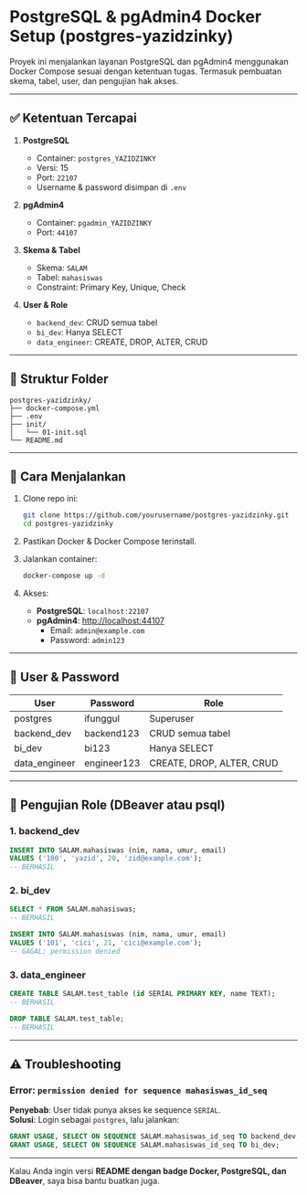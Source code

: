 # PostgreSQL & pgAdmin4 Docker Setup (postgres-yazidzinky)

Proyek ini menjalankan layanan PostgreSQL dan pgAdmin4 menggunakan Docker Compose sesuai dengan ketentuan tugas. Termasuk pembuatan skema, tabel, user, dan pengujian hak akses.

---

## ✅ Ketentuan Tercapai

1. **PostgreSQL**
   - Container: `postgres_YAZIDZINKY`
   - Versi: 15
   - Port: `22107`
   - Username & password disimpan di `.env`

2. **pgAdmin4**
   - Container: `pgadmin_YAZIDZINKY`
   - Port: `44107`

3. **Skema & Tabel**
   - Skema: `SALAM`
   - Tabel: `mahasiswas`
   - Constraint: Primary Key, Unique, Check

4. **User & Role**
   - `backend_dev`: CRUD semua tabel
   - `bi_dev`: Hanya SELECT
   - `data_engineer`: CREATE, DROP, ALTER, CRUD

---

## 🧱 Struktur Folder

```
postgres-yazidzinky/
├── docker-compose.yml
├── .env
├── init/
│   └── 01-init.sql
└── README.md
```

---

## 🚀 Cara Menjalankan

1. Clone repo ini:
   ```bash
   git clone https://github.com/yourusername/postgres-yazidzinky.git
   cd postgres-yazidzinky
   ```

2. Pastikan Docker & Docker Compose terinstall.

3. Jalankan container:
   ```bash
   docker-compose up -d
   ```

4. Akses:
   - **PostgreSQL**: `localhost:22107`
   - **pgAdmin4**: [http://localhost:44107](http://localhost:44107)
     - Email: `admin@example.com`
     - Password: `admin123`

---

## 🔐 User & Password

| User            | Password       | Role                         |
|-----------------|----------------|------------------------------|
| postgres        | ifunggul       | Superuser                    |
| backend_dev     | backend123     | CRUD semua tabel             |
| bi_dev          | bi123          | Hanya SELECT                 |
| data_engineer   | engineer123    | CREATE, DROP, ALTER, CRUD    |

---

## 🧪 Pengujian Role (DBeaver atau psql)

### 1. backend_dev
```sql
INSERT INTO SALAM.mahasiswas (nim, nama, umur, email)
VALUES ('100', 'yazid', 20, 'zid@example.com');
-- BERHASIL
```

### 2. bi_dev
```sql
SELECT * FROM SALAM.mahasiswas;
-- BERHASIL

INSERT INTO SALAM.mahasiswas (nim, nama, umur, email)
VALUES ('101', 'cici', 21, 'cici@example.com');
-- GAGAL: permission denied
```

### 3. data_engineer
```sql
CREATE TABLE SALAM.test_table (id SERIAL PRIMARY KEY, name TEXT);
-- BERHASIL

DROP TABLE SALAM.test_table;
-- BERHASIL
```

---

## ⚠️ Troubleshooting

### Error: `permission denied for sequence mahasiswas_id_seq`
**Penyebab**: User tidak punya akses ke sequence `SERIAL`.  
**Solusi**: Login sebagai `postgres`, lalu jalankan:
```sql
GRANT USAGE, SELECT ON SEQUENCE SALAM.mahasiswas_id_seq TO backend_dev;
GRANT USAGE, SELECT ON SEQUENCE SALAM.mahasiswas_id_seq TO bi_dev;
```


---

Kalau Anda ingin versi **README dengan badge Docker, PostgreSQL, dan DBeaver**, saya bisa bantu buatkan juga.
